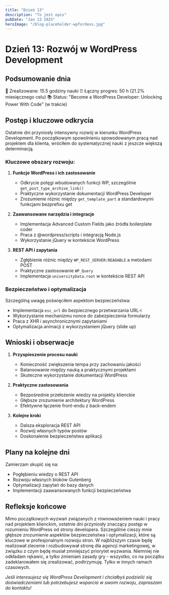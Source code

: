 ```yaml
---
title: "Dzień 13"
description: "To jest opis"
pubDate: "Jan 13 2025"
heroImage: "/blog-placeholder-wpfordevs.jpg"
---
```


# Dzień 13: Rozwój w WordPress Development

## Podsumowanie dnia

🎯 Zrealizowane: 15.5 godziny nauki
⏰ Łączny progres: 50 h (21.2% miesięcznego celu)
📚 Status: "Become a WordPress Developer: Unlocking Power With Code" (w trakcie)

## Postęp i kluczowe odkrycia

Ostatnie dni przyniosły intensywny rozwój w kierunku WordPress Development. Po początkowym spowolnieniu spowodowanym pracą nad projektem dla klienta, wróciłem do systematycznej nauki z jeszcze większą determinacją.

### Kluczowe obszary rozwoju:

1. **Funkcje WordPress i ich zastosowanie**

   - Odkrycie potęgi wbudowanych funkcji WP, szczególnie `get_post_type_archive_link()`
   - Praktyczne wykorzystanie dokumentacji WordPress Developer
   - Zrozumienie różnic między `get_template_part` a standardowymi funkcjami bezprefixu get

2. **Zaawansowane narzędzia i integracje**

   - Implementacja Advanced Custom Fields jako źródła boilerplate coder
   - Praca z @wordpress/scripts i integracją Node.js
   - Wykorzystanie jQuery w kontekście WordPress

3. **REST API i zapytania**
   - Zgłębienie różnic między `WP_REST_SERVER:READABLE` a metodami POST
   - Praktyczne zastosowanie `WP_Query`
   - Implementacja `universityData.root` w kontekście REST API

### Bezpieczeństwo i optymalizacja

Szczególną uwagę poświęciłem aspektom bezpieczeństwa:

- Implementacja `esc_url` do bezpiecznego przetwarzania URL-i
- Wykorzystanie mechanizmu nonce do zabezpieczenia formularzy
- Praca z XHR i asynchronicznymi zapytaniami
- Optymalizacja animacji z wykorzystaniem jQuery (slide up)

## Wnioski i obserwacje

1. **Przyspieszenie procesu nauki**

   - Konieczność zwiększenia tempa przy zachowaniu jakości
   - Balansowanie między nauką a praktycznymi projektami
   - Skuteczne wykorzystanie dokumentacji WordPress

2. **Praktyczne zastosowania**

   - Bezpośrednie przełożenie wiedzy na projekty klienckie
   - Głębsze zrozumienie architektury WordPress
   - Efektywne łączenie front-endu z back-endem

3. **Kolejne kroki**
   - Dalsza eksploracja REST API
   - Rozwój własnych typów postów
   - Doskonalenie bezpieczeństwa aplikacji

## Plany na kolejne dni

Zamierzam skupić się na:

- Pogłębieniu wiedzy o REST API
- Rozwoju własnych bloków Gutenberg
- Optymalizacji zapytań do bazy danych
- Implementacji zaawansowanych funkcji bezpieczeństwa

## Refleksje końcowe

Mimo początkowych wyzwań związanych z równoważeniem nauki i pracy nad projektem klienckim, ostatnie dni przyniosły znaczący postęp w rozumieniu WordPress od strony developera. Szczególnie cieszy mnie głębsze zrozumienie aspektów bezpieczeństwa i optymalizacji, które są kluczowe w profesjonalnym rozwoju stron.
W najbliższym czasie będę realizował zlecenie i rozbudowywał stronę dla agencji marketingowej, w związku z czym będę musiał zmniejszyć priorytet wyzwania. Niemniej nie odkładam rękawic, a tylko zmieniam zasady gry - wszystko, co na początku zadeklarowałem się zrealizować, podtrzymuję. Tylko w innych ramach czasowych.

_Jeśli interesujesz się WordPress Development i chciałbyś podzielić się doświadczeniami lub potrzebujesz wsparcia w swoim rozwoju, zapraszam do kontaktu!_
